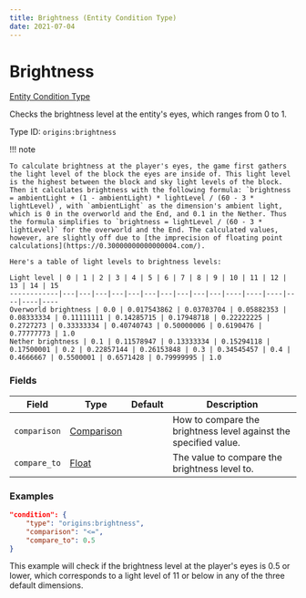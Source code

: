 ```yaml
---
title: Brightness (Entity Condition Type)
date: 2021-07-04
---
```


# Brightness

[Entity Condition Type](../entity_condition_types.md)

Checks the brightness level at the entity's eyes, which ranges from 0 to 1.

Type ID: `origins:brightness`

!!! note

    To calculate brightness at the player's eyes, the game first gathers the light level of the block the eyes are inside of. This light level is the highest between the block and sky light levels of the block. Then it calculates brightness with the following formula: `brightness = ambientLight + (1 - ambientLight) * lightLevel / (60 - 3 * lightLevel)`, with `ambientLight` as the dimension's ambient light, which is 0 in the overworld and the End, and 0.1 in the Nether. Thus the formula simplifies to `brightness = lightLevel / (60 - 3 * lightLevel)` for the overworld and the End. The calculated values, however, are slightly off due to [the imprecision of floating point calculations](https://0.30000000000000004.com/).

    Here's a table of light levels to brightness levels:

    Light level | 0 | 1 | 2 | 3 | 4 | 5 | 6 | 7 | 8 | 9 | 10 | 11 | 12 | 13 | 14 | 15
    ------------|---|---|---|---|---|---|---|---|---|---|----|----|----|----|----|----
    Overworld brightness | 0.0 | 0.017543862 | 0.03703704 | 0.05882353 | 0.08333334 | 0.11111111 | 0.14285715 | 0.17948718 | 0.22222225 | 0.2727273 | 0.33333334 | 0.40740743 | 0.50000006 | 0.6190476 | 0.77777773 | 1.0
    Nether brightness | 0.1 | 0.11578947 | 0.13333334 | 0.15294118 | 0.17500001 | 0.2 | 0.22857144 | 0.26153848 | 0.3 | 0.34545457 | 0.4 | 0.4666667 | 0.5500001 | 0.6571428 | 0.79999995 | 1.0


### Fields

Field  | Type | Default | Description
-------|------|---------|-------------
`comparison` | [Comparison](../data_types/comparison.md) | | How to compare the brightness level against the specified value.
`compare_to` | [Float](../data_types/float.md) | | The value to compare the brightness level to.


### Examples

```json
"condition": {
    "type": "origins:brightness",
    "comparison": "<=",
    "compare_to": 0.5
}
```

This example will check if the brightness level at the player's eyes is 0.5 or lower, which corresponds to a light level of 11 or below in any of the three default dimensions.
